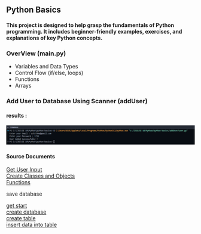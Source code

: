 <h2>Python Basics </h2>

<h4>This project is designed to help grasp the fundamentals of Python programming.
It includes beginner-friendly examples, exercises, and explanations of key Python concepts. </h4>

<h3>OverView (main.py)</h3>

<ul style="font-size: 14px">
<li> Variables and Data Types </li>
<li> Control Flow (if/else, loops) </li>
<li> Functions </li>
<li> Arrays </li>
</ul>

<h3>Add User to Database Using Scanner (addUser)</h3>

<h4>results :  </h4>
<img src="assets/addUserImg.png">

<h4>Source Documents</h4>

<a href="https://www.w3schools.com/python/python_user_input.asp">Get User Input</a></br>
<a href="https://www.w3schools.com/python/python_classes.asp">Create Classes and Objects</a></br>
<a href="https://www.w3schools.com/python/python_functions.asp">Functions</a>


<p>save database</p>
<a href="https://www.w3schools.com/python/python_mysql_getstarted.asp">get start</a>
</br>
<a href="https://www.w3schools.com/python/python_mysql_create_db.asp">create database</a>
</br>
<a href="https://www.w3schools.com/python/python_mysql_create_table.asp">create table</a>
</br>
<a href="https://www.w3schools.com/python/python_mysql_insert.asp">insert data into table</a>
